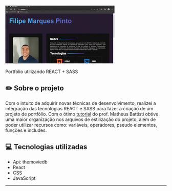 ![Portfolio](https://github.com/filipeMarques00/portfolio-Filipe/blob/main/Portfolio.gif) 

Portfólio utilizando REACT + SASS

## ✏️ Sobre o projeto

Com o intuito de adquirir novas técnicas de desenvolvimento, realizei a integração das tecnologias REACT e SASS para fazer a criação de um projeto de portfólio. Com o ótimo <a href="https://www.youtube.com/watch?v=5h4vMtBlQQU&t=223s">tutorial</a> do prof. Matheus Battisti obtive uma maior organização nos arquivos de estilização do projeto, além de poder utilizar recursos como: variáveis, operadores, pseudo elementos, funções e includes.



## 💻 Tecnologias utilizadas

- Api: themoviedb
- React
- CSS
- JavaScript
 ---------------------------

<p align="center">
